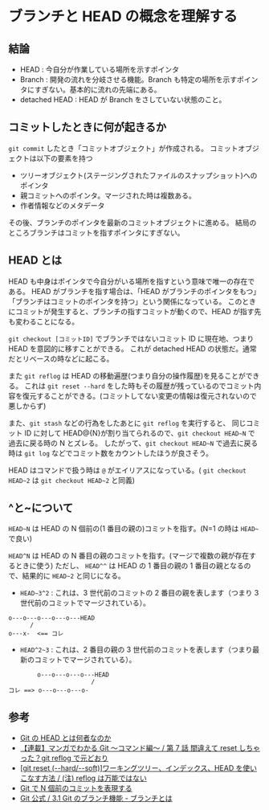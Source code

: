 # ブランチと HEAD の概念を理解する

## 結論

- HEAD : 今自分が作業している場所を示すポインタ
- Branch : 開発の流れを分岐させる機能。Branch も特定の場所を示すポインタにすぎない。基本的に流れの先端にある。
- detached HEAD : HEAD が Branch をさしていない状態のこと。

## コミットしたときに何が起きるか

`git commit` したとき「コミットオブジェクト」が作成される。
コミットオブジェクトは以下の要素を持つ

- ツリーオブジェクト(ステージングされたファイルのスナップショット)へのポインタ
- 親コミットへのポインタ。マージされた時は複数ある。
- 作者情報などのメタデータ

その後、ブランチのポインタを最新のコミットオブジェクトに進める。
結局のところブランチはコミットを指すポインタにすぎない。

## HEAD とは

HEAD も中身はポインタで今自分がいる場所を指すという意味で唯一の存在である。
HEAD がブランチを指す場合は、「HEAD がブランチのポインタをもつ」「ブランチはコミットのポインタを持つ」という関係になっている。
このときにコミットが発生すると、ブランチの指すコミットが動くので、HEAD が指す先も変わることになる。

`git checkout [コミットID]` でブランチではないコミット ID に現在地、つまり HEAD を意図的に移すことができる。
これが detached HEAD の状態だ。通常だとリベースの時などに起こる。

また `git reflog` は HEAD の移動遍歴(つまり自分の操作履歴)を見ることができる。
これは `git reset --hard` をした時もその履歴が残っているのでコミット内容を復元することができる。(コミットしてない変更の情報は復元されないので悪しからず)

また、`git stash` などの行為をしたあとに `git reflog` を実行すると、
同じコミット ID に対して HEAD@{N}が割り当てられるので、`git checkout HEAD~N` で過去に戻る時の N とズレる。 <!-- TODO 疑問点 -->
したがって、`git checkout HEAD~N` で過去に戻る時は `git log` などでコミット数をカウントしたほうが良さそう。

HEAD はコマンドで扱う時は `@` がエイリアスになっている。( `git checkout HEAD~2` は `git checkout HEAD~2` と同義)

## ^と~について

`HEAD~N` は HEAD の N 個前の(1 番目の親の)コミットを指す。(N=1 の時は `HEAD~` で良い)

`HEAD^N` は HEAD の N 番目の親のコミットを指す。(マージで複数の親が存在するときに使う)
ただし、 `HEAD^^` は HEAD の 1 番目の親の 1 番目の親となるので、結果的に `HEAD~2` と同じになる。

- `HEAD~3^2` : これは、3 世代前のコミットの 2 番目の親を表します（つまり 3 世代前のコミットでマージされている）。

```plain
o---o---o---o---o---HEAD
      /
o---x-  <== コレ
```

- `HEAD^2~3` : これは、2 番目の親の 3 世代前のコミットを表します（つまり最新のコミットでマージされている）。

```plain
        o---o---o---o---HEAD
                       /
コレ ==> o---o---o---o-
```

## 参考

- [Git の HEAD とは何者なのか](https://qiita.com/ymzk-jp/items/00ff664da60c37458aaa)
- [【連載】マンガでわかる Git ～コマンド編～ / 第 7 話 間違えて reset しちゃった？git reflog で元どおり](https://www.r-staffing.co.jp/engineer/entry/20191227_1)
- [[git reset (--hard/--soft)]ワーキングツリー、インデックス、HEAD を使いこなす方法 / (注) reflog は万能ではない](https://qiita.com/shuntaro_tamura/items/db1aef9cf9d78db50ffe#%E6%B3%A8-reflog%E3%81%AF%E4%B8%87%E8%83%BD%E3%81%A7%E3%81%AF%E3%81%AA%E3%81%84)
- [Git で N 個前のコミットを表現する](https://maku77.github.io/git/other/represent-commit.html)
- [Git 公式 / 3.1 Git のブランチ機能 - ブランチとは](https://git-scm.com/book/ja/v2/Git-%E3%81%AE%E3%83%96%E3%83%A9%E3%83%B3%E3%83%81%E6%A9%9F%E8%83%BD-%E3%83%96%E3%83%A9%E3%83%B3%E3%83%81%E3%81%A8%E3%81%AF)
